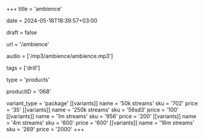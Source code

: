 +++
title = 'ambience'

date = 2024-05-18T18:39:57+03:00

draft = false

url = '/ambience'

audio = ['/mp3/ambience/ambience.mp3']

tags = ['drill']

type = 'products'

productID = '068'

variant_type = 'package'
[[variants]]
name = '50k streams'
sku = '702'
price = '35'
[[variants]]
name = '250k streams'
sku = '56sd3'
price = '100'
[[variants]]
name = '1m streams'
sku = '956'
price = '200'
[[variants]]
name = '4m streams'
sku = '600'
price = '600'
[[variants]]
name = '16m streams'
sku = '269'
price = '2000'
+++
